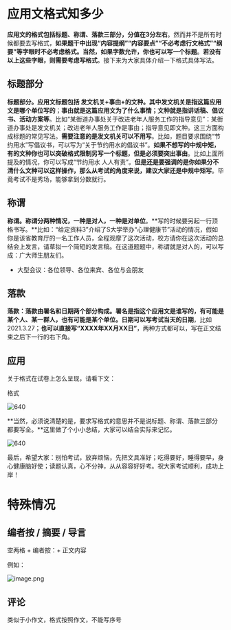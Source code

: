 # 应用文格式知多少

**应用文的格式包括标题、称谓、落款三部分，分值在3分左右**。然而并不是所有时候都要去写格式，**如果题干中出现“内容提纲”“内容要点”“不必考虑行文格式”“纲要”等字眼时不必考虑格式。**当然，如果字数允许，你也可以**写一个标题**。**若没有以上这些字眼，则需要考虑写格式**。接下来为大家具体介绍一下格式具体写法。

## **标题部分**

**标题部分。应用文标题包括 发文机关+事由+的文种。其中发文机关是指这篇应用文是哪个单位写的**；**事由就是这篇应用文为了什么事情；文种就是指讲话稿、倡议书、活动方案等**。比如“某街道办事处关于改进老年人服务工作的指导意见”：某街道办事处是发文机关；改进老年人服务工作是事由；指导意见即文种。这三方面构成标题的常见写法。**需要注意的是发文机关可以不用写**。比如，题目要求围绕“节约用水”写倡议书，可以写为“关于节约用水的倡议书”。**如果不想写的中规中矩，有的文种你也可以突破格式限制另写一个标题，但是必须要突出事由**。比如上面所提及的情况，你可以写成“节约用水 人人有责”。**但是还是要强调的是你如果分不清什么文种可以这样操作，那么从考试的角度来说，建议大家还是中规中矩写**。毕竟考试不是秀场，能够拿到分数就行。

## 称谓

**称谓。称谓分两种情况，一种是对人，一种是对单位**。**写的时候要另起一行顶格书写。**比如：“给定资料3”介绍了S大学举办“心理健康节”活动的情况，假如你是该省教育厅的一名工作人员，全程观摩了这次活动，校方请你在这次活动的总结会上发言，请草拟一个简短的发言稿。在这道题题中，称谓就是对人的，可以写成：广大师生朋友们。

- 大型会议：各位领导、各位来宾、各位与会朋友

## **落款**

**落款：落款由署名和日期两个部分构成。署名是指这个应用文是谁写的，有可能是某个人、某一群人，也有可能是某个单位。日期可以写考试当天的日期**，比如2021.3.27；**也可以直接写“XXXX年XX月XX日”**，两种方式都可以，写在正文结束之后下一行的右下角。

## 应用

关于格式在试卷上怎么呈现，请看下文：

格式

![640](https://cdn.staticaly.com/gh/xxdccLove/xxdccPic@main/img/640)

**当然，必须说清楚的是，要求写格式的意思并不是说标题、称谓、落款三部分都要写全。**这里做了个小小总结，大家可以结合实际来记忆。

![640](https://cdn.staticaly.com/gh/xxdccLove/xxdccPic@main/img/640%201)

最后，希望大家：别怕考试，放弃烦恼，先把文具准好；吃得要好，睡得要早，身心健康脑好使；读题认真，心不分神，从从容容好好考。祝大家考试顺利，成功上岸！

# 特殊情况

## 编者按 / 摘要 / 导言

空两格 + 编者按：+ 正文内容

例如：

![image.png](https://cdn.staticaly.com/gh/xxdccLove/xxdccPic@main/img/image.png)

## 评论

类似于小作文，格式按照作文，不能写序号

